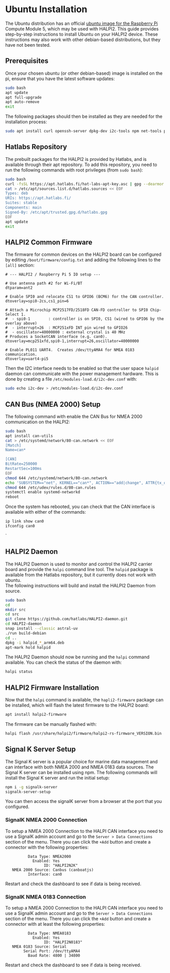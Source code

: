 # Ubuntu Installation

The Ubuntu distribution has an official [ubuntu image for the Raspberry Pi](https://ubuntu.com/download/raspberry-pi) Compute Module 5, which may be used with HALPI2. 
This guide provides step-by-step instructions to install Ubuntu on your HALPI2 device. These instructions may also work with other debian-based distributions, 
but they have not been tested.

## Prerequisites

Once your chosen ubuntu (or other debian-based) image is installed on the pi, ensure that you have the latest software updates:
```bash
sudo bash
apt update
apt full-upgrade
apt auto-remove
exit
```
The following packages should then be installed as they are needed for the installation process:
```bash
sudo apt install curl openssh-server dpkg-dev i2c-tools npm net-tools python3-dev python3-pip debhelper-compat dh-virtualenv iw git
```

## Hatlabs Repository
The prebuilt packages for the HALPI2 is provided by Hatlabs, and is available through their apt repository.
To add this repository, you need to run the following commands with root privileges (from `sudo bash`):
```bash
sudo bash
curl -fsSL https://apt.hatlabs.fi/hat-labs-apt-key.asc | gpg --dearmor > /etc/apt/trusted.gpg.d/hatlabs.gpg
cat > /etc/apt/sources.list.d/hatlabs.sources << EOF
Types: deb
URIs: https://apt.hatlabs.fi/
Suites: stable
Components: main
Signed-By: /etc/apt/trusted.gpg.d/hatlabs.gpg
EOF
apt update
exit
```

## HALPI2 Common Firmware

The firmware for common devices on the HALPI2 board can be configured by editing `/boot/firmware/config.txt` and adding the following lines to the `[all]` section:
```text
# --- HALPI2 / Raspberry Pi 5 IO setup ---

# Use antenna path #2 for Wi-Fi/BT
dtparam=ant2

# Enable SPI0 and relocate CS1 to GPIO6 (BCM6) for the CAN controller.
dtoverlay=spi0-2cs,cs1_pin=6

# Attach a Microchip MCP2517FD/2518FD CAN-FD controller to SPI0 Chip-Select 1.
#  - spi0-1        : controller is on SPI0, CS1 (wired to GPIO6 by the overlay above)
#  - interrupt=26  : MCP251xFD INT pin wired to GPIO26
#  - oscillator=40000000 : external crystal is 40 MHz
# Produces a SocketCAN interface (e.g. can0).
dtoverlay=mcp251xfd,spi0-1,interrupt=26,oscillator=40000000

# Enable PL011 UART4.  Creates /dev/ttyAMA4 for NMEA 0183 communication.
dtoverlay=uart4-pi5
```
Then the I2C interface needs to be enabled so that the user space `halpid` daemon can communicate with the power management hardware.
This is done by creating a file `/etc/modules-load.d/i2c-dev.conf` with:
```bash
sudo echo i2c-dev > /etc/modules-load.d/i2c-dev.conf
```
## CAN Bus (NMEA 2000) Setup
The following command with enable the CAN Bus for NMEA 2000 communication on the HALPI2:
```bash
sudo bash
apt install can-utils
cat > /etc/systemd/network/80-can.network << EOF
[Match]
Name=can*

[CAN]
BitRate=250000
RestartSec=100ms
EOF
chmod 644 /etc/systemd/network/80-can.network
echo 'SUBSYSTEM=="net", KERNEL=="can*", ACTION=="add|change", ATTR{tx_queue_len}="1000"' > /etc/udev/rules.d/80-can.rules
chmod 644 /etc/udev/rules.d/80-can.rules
systemctl enable systemd-networkd
reboot
```

Once the system has rebooted, you can check that the CAN interface is available with either of the commands:
```bash 
ip link show can0
ifconfig can0
```
`
## HALPI2 Daemon
The HALPI2 Daemon is used to monitor and control the HALPI2 carrier board and provide the `halpi` command line tool. 
The `halpid` package is available from the Hatlabs repository, but it currently does not work with ubuntu.  
The following instructions will build and install the HALPI2 Daemon from source.

```bash
sudo bash
cd
mkdir src
cd src
git clone https://github.com/hatlabs/HALPI2-daemon.git
cd HALPI2-daemon
snap install --classic astral-uv
./run build-debian
cd ..
dpkg -i halpid_*_arm64.deb
apt-mark hold halpid
```

The HALPI2 Daemon should now be running and the `halpi` command available. You can check the status of the daemon with:
```bash 
halpi status
```

## HALPI2 Firmware Installation

Now that the `halpi` command is available, the `hapli2-firmware` package can be installed, which will flash the latest firmware to the HALPI2 board:
```bash
apt install halpi2-firmware
```

The firmware can be manually flashed with:
```bash
halpi flash /usr/share/halpi2/firmware/halpi2-rs-firmware_VERSION.bin
```

## Signal K Server Setup
The Signal K server is a popular choice for marine data management and can interface with both NMEA 2000 and NMEA 0183 data sources. 
The Signal K server can be installed using npm. The following commands will install the Signal K server and run the initial setup:
```bash
npm i -g signalk-server
signalk-server-setup
```
You can then access the signalK server from a browser at the port that you configured.

### SignalK NMEA 2000 Connection
To setup a NMEA 2000 Connection to the HALPI CAN interface you need to use a SignalK admin account and go to the `Server > Data Connections` section of the menu.
There you can click the `+Add` button and create a connector with the following properties:
```text
          Data Type: NMEA2000
            Enabled: Yes 
                 ID: "HALPI2N2K"
   NMEA 2000 Source: Canbus (canboatjs)
          Interface: can0
```

Restart and check the dashboard to see if data is being received.

### SignalK NMEA 0183 Connection
To setup a NMEA 2000 Connection to the HALPI CAN interface you need to use a SignalK admin account and go to the `Server > Data Connections` section of the menu.
There you can click the `+Add` button and create a connector with at least the following properties:
```text
          Data Type: NMEA0183
            Enabled: Yes 
                 ID: "HALPI2N0183"
   NMEA 0183 Source: Serial
        Serial Port: /dev/ttyAMA4
          Baud Rate: 4800 | 34800
```

Restart and check the dashboard to see if data is being received.


